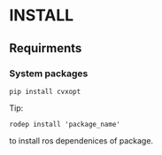 # INSTALL

## Requirments
### System packages
```
pip install cvxopt
```

Tip:
```
rodep install 'package_name'
```
to install ros dependenices of package.

